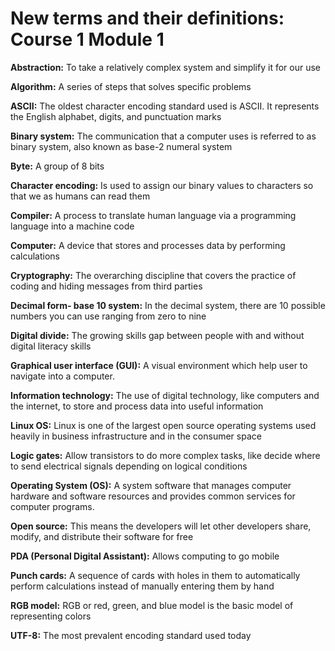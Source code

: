 # New terms and their definitions: Course 1 Module 1


**Abstraction:** To take a relatively complex system and simplify it for our use

**Algorithm:** A series of steps that solves specific problems

**ASCII:** The oldest character encoding standard used is ASCII. It represents the English alphabet, digits, and punctuation marks

**Binary system:** The communication that a computer uses is referred to as binary system, also known as base-2 numeral system

**Byte:** A group of 8 bits

**Character encoding:** Is used to assign our binary values to characters so that we as humans can read them

**Compiler:** A process to translate human language via a programming language into a machine code

**Computer:** A device that stores and processes data by performing calculations

**Cryptography:** The overarching discipline that covers the practice of coding and hiding messages from third parties

**Decimal form- base 10 system:** In the decimal system, there are 10 possible numbers you can use ranging from zero to nine

**Digital divide:** The growing skills gap between people with and without digital literacy skills

**Graphical user interface (GUI):** A visual environment which help user to navigate into a computer.

**Information technology:** The use of digital technology, like computers and the internet, to store and process data into useful information

**Linux OS:** Linux is one of the largest open source operating systems used heavily in business infrastructure and in the consumer space

**Logic gates:** Allow transistors to do more complex tasks, like decide where to send electrical signals depending on logical conditions

**Operating System (OS):** A system software that manages computer hardware and software resources and provides common services for computer programs.

**Open source:** This means the developers will let other developers share, modify, and distribute their software for free

**PDA (Personal Digital Assistant):** Allows computing to go mobile

**Punch cards:** A sequence of cards with holes in them to automatically perform calculations instead of manually entering them by hand

**RGB model:** RGB or red, green, and blue model is the basic model of representing colors

**UTF-8:** The most prevalent encoding standard used today

